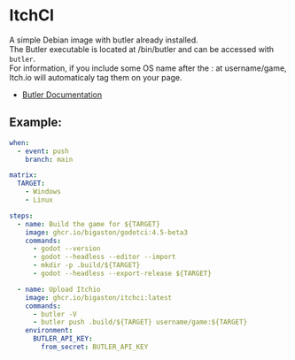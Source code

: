 # ItchCI

A simple Debian image with butler already installed.  
The Butler executable is located at /bin/butler and can be accessed with `butler`.  
For information, if you include some OS name after the : at username/game, Itch.io will automaticaly tag them on your page.

- [Butler Documentation](https://itch.io/docs/butler/)

## Example:
```yml
when:
  - event: push
    branch: main

matrix:
  TARGET:
    - Windows
    - Linux

steps:
  - name: Build the game for ${TARGET}
    image: ghcr.io/bigaston/godotci:4.5-beta3
    commands:
      - godot --version
      - godot --headless --editor --import
      - mkdir -p .build/${TARGET}
      - godot --headless --export-release ${TARGET}

  - name: Upload Itchio
    image: ghcr.io/bigaston/itchci:latest
    commands:
      - butler -V
      - butler push .build/${TARGET} username/game:${TARGET}
    environment:
      BUTLER_API_KEY:
        from_secret: BUTLER_API_KEY
```